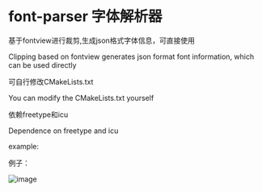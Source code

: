 # font-parser 字体解析器

基于fontview进行裁剪,生成json格式字体信息，可直接使用

Clipping based on fontview generates json format font information, which can be used directly

可自行修改CMakeLists.txt

You can modify the CMakeLists.txt yourself

依赖freetype和icu

Dependence on freetype and icu

example:

 例子：

![image](https://github.com/smy-10/font-parser/assets/33865665/73a7ab6c-e3ce-48d9-a6ed-b1187cce94ec)
